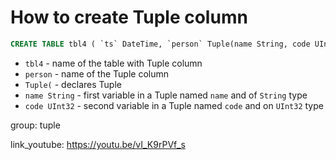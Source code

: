 # How to create Tuple column

```sql
CREATE TABLE tbl4 ( `ts` DateTime, `person` Tuple(name String, code UInt32) ) ENGINE = MergeTree ORDER BY ts
```

- `tbl4` - name of the table with Tuple column
- `person` - name of the Tuple column
- `Tuple(` - declares Tuple
- `name String` - first variable in a Tuple named `name` and of `String` type
- `code UInt32` - second variable in a Tuple named `code` and on `UInt32` type

group: tuple


link_youtube: https://youtu.be/vI_K9rPVf_s
